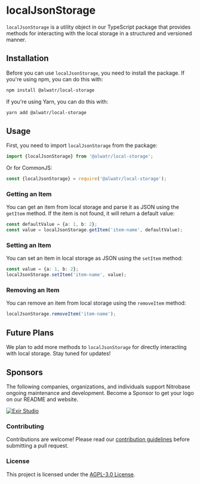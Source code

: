 # localJsonStorage

`localJsonStorage` is a utility object in our TypeScript package that provides methods for interacting with the local storage in a structured and versioned manner.

## Installation

Before you can use `localJsonStorage`, you need to install the package. If you're using npm, you can do this with:

```bash
npm install @alwatr/local-storage
```

If you're using Yarn, you can do this with:

```bash
yarn add @alwatr/local-storage
```

## Usage

First, you need to import `localJsonStorage` from the package:

```typescript
import {localJsonStorage} from '@alwatr/local-storage';
```

Or for CommonJS:

```javascript
const {localJsonStorage} = require('@alwatr/local-storage');
```

### Getting an Item

You can get an item from local storage and parse it as JSON using the `getItem` method. If the item is not found, it will return a default value:

```typescript
const defaultValue = {a: 1, b: 2};
const value = localJsonStorage.getItem('item-name', defaultValue);
```

### Setting an Item

You can set an item in local storage as JSON using the `setItem` method:

```typescript
const value = {a: 1, b: 2};
localJsonStorage.setItem('item-name', value);
```

### Removing an Item

You can remove an item from local storage using the `removeItem` method:

```typescript
localJsonStorage.removeItem('item-name');
```

## Future Plans

We plan to add more methods to `localJsonStorage` for directly interacting with local storage. Stay tuned for updates!

## Sponsors

The following companies, organizations, and individuals support Nitrobase ongoing maintenance and development. Become a Sponsor to get your logo on our README and website.

[![Exir Studio](https://avatars.githubusercontent.com/u/181194967?s=200&v=4)](https://exirstudio.com)

### Contributing

Contributions are welcome! Please read our [contribution guidelines](https://github.com/Alwatr/.github/blob/next/CONTRIBUTING.md) before submitting a pull request.

### License

This project is licensed under the [AGPL-3.0 License](LICENSE).

